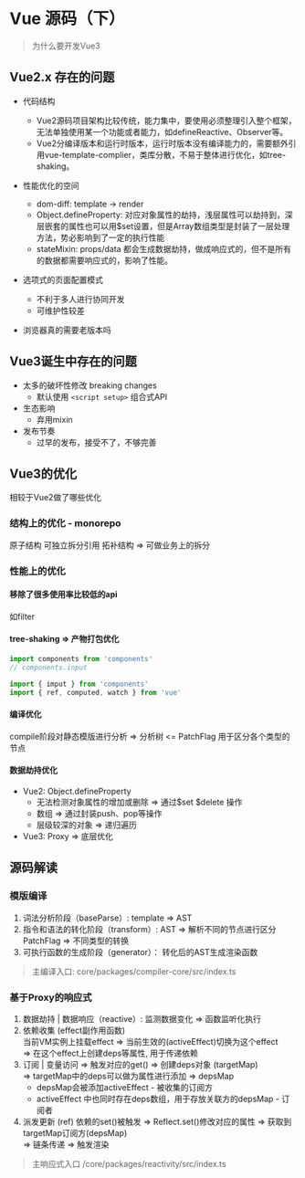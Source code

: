 # Vue 源码（下）

> 为什么要开发Vue3

## Vue2.x 存在的问题
* 代码结构
    * Vue2源码项目架构比较传统，能力集中，要使用必须整理引入整个框架，无法单独使用某一个功能或者能力，如defineReactive、Observer等。
    * Vue2分编译版本和运行时版本，运行时版本没有编译能力的，需要额外引用vue-template-complier，类库分散，不易于整体进行优化，如tree-shaking。

* 性能优化的空间
    * dom-diff: template -> render
    * Object.defineProperty: 对应对象属性的劫持，浅层属性可以劫持到，深层嵌套的属性也可以用$set设置，但是Array数组类型是封装了一层处理方法，势必影响到了一定的执行性能
    * stateMixin: props/data 都会生成数据劫持，做成响应式的，但不是所有的数据都需要响应式的，影响了性能。

* 选项式的页面配置模式
    * 不利于多人进行协同开发
    * 可维护性较差

* 浏览器真的需要老版本吗
  
## Vue3诞生中存在的问题
* 太多的破坏性修改 breaking changes
    * 默认使用 `<script setup>`  组合式API
* 生态影响
    * 弃用mixin
* 发布节奏
    * 过早的发布，接受不了，不够完善

## Vue3的优化

相较于Vue2做了哪些优化

### 结构上的优化 - monorepo
原子结构 可独立拆分引用 拓补结构 => 可做业务上的拆分 

### 性能上的优化
#### 移除了很多使用率比较低的api
如filter

#### tree-shaking => 产物打包优化
```js
import components from 'components'
// components.input

import { imput } from 'components'
import { ref, computed, watch } from 'vue'
```

#### 编译优化
compile阶段对静态模版进行分析 => 分析树 <= PatchFlag 用于区分各个类型的节点

#### 数据劫持优化
* Vue2: Object.defineProperty
    * 无法检测对象属性的增加或删除 => 通过$set $delete 操作
    * 数组 => 通过封装push、pop等操作
    * 层级较深的对象 => 递归遍历
* Vue3: Proxy => 底层优化

## 源码解读
### 模版编译
1. 词法分析阶段（baseParse）: template => AST
2. 指令和语法的转化阶段（transform）: AST => 解析不同的节点进行区分 PatchFlag => 不同类型的转换
3. 可执行函数的生成阶段（generator）： 转化后的AST生成渲染函数
   
>主编译入口: core/packages/compiler-core/src/index.ts
  
### 基于Proxy的响应式
1. 数据劫持 | 数据响应（reactive）: 监测数据变化 =>  函数监听化执行
2. 依赖收集 (effect副作用函数)   
    当前VM实例上挂载effect => 当前生效的(activeEffect)切换为这个effect   
    => 在这个effect上创建deps等属性, 用于传递依赖  
3. 订阅 | 变量访问 => 触发对应的get() => 创建deps对象 (targetMap)  
    => targetMap中的deps可以做为属性进行添加 => depsMap
    * depsMap会被添加activeEffect - 被收集的订阅方
    * activeEffect 中也同时存在deps数组，用于存放关联方的depsMap - 订阅者
4. 派发更新 (ref)
    依赖的set()被触发 => Reflect.set()修改对应的属性 => 获取到targetMap订阅方(depsMap)  
    => 链条传递 => 触发渲染

>主响应式入口 /core/packages/reactivity/src/index.ts


